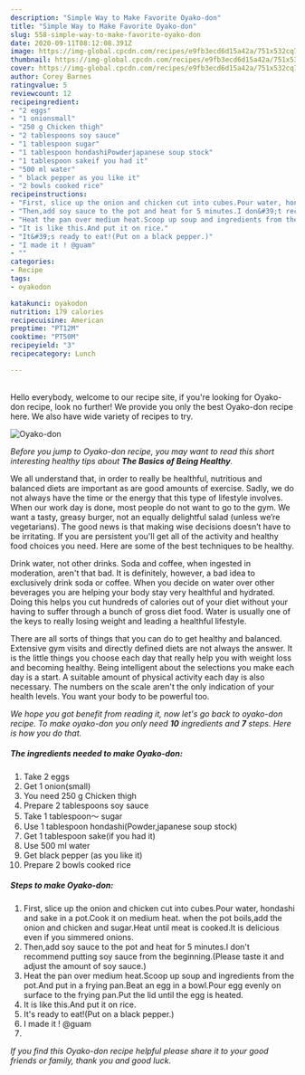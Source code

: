 ```yaml
---
description: "Simple Way to Make Favorite Oyako-don"
title: "Simple Way to Make Favorite Oyako-don"
slug: 558-simple-way-to-make-favorite-oyako-don
date: 2020-09-11T08:12:08.391Z
image: https://img-global.cpcdn.com/recipes/e9fb3ecd6d15a42a/751x532cq70/oyako-don-recipe-main-photo.jpg
thumbnail: https://img-global.cpcdn.com/recipes/e9fb3ecd6d15a42a/751x532cq70/oyako-don-recipe-main-photo.jpg
cover: https://img-global.cpcdn.com/recipes/e9fb3ecd6d15a42a/751x532cq70/oyako-don-recipe-main-photo.jpg
author: Corey Barnes
ratingvalue: 5
reviewcount: 12
recipeingredient:
- "2 eggs"
- "1 onionsmall"
- "250 g Chicken thigh"
- "2 tablespoons soy sauce"
- "1 tablespoon sugar"
- "1 tablespoon hondashiPowderjapanese soup stock"
- "1 tablespoon sakeif you had it"
- "500 ml water"
- " black pepper as you like it"
- "2 bowls cooked rice"
recipeinstructions:
- "First, slice up the onion and chicken cut into cubes.Pour water, hondashi and sake in a pot.Cook it on medium heat. when the pot boils,add the onion and chicken and sugar.Heat until meat is cooked.It is delicious even if you simmered onions."
- "Then,add soy sauce to the pot and heat for 5 minutes.I don&#39;t recommend putting soy sauce from the beginning.(Please taste it and adjust the amount of soy sauce.)"
- "Heat the pan over medium heat.Scoop up soup and ingredients from the pot.And put in a frying pan.Beat an egg in a bowl.Pour egg evenly on surface to the frying pan.Put the lid until the egg is heated."
- "It is like this.And put it on rice."
- "It&#39;s ready to eat!(Put on a black pepper.)"
- "I made it ! @guam"
- ""
categories:
- Recipe
tags:
- oyakodon

katakunci: oyakodon 
nutrition: 179 calories
recipecuisine: American
preptime: "PT12M"
cooktime: "PT50M"
recipeyield: "3"
recipecategory: Lunch

---
```

<br>
Hello everybody, welcome to our recipe site, if you're looking for Oyako-don recipe, look no further! We provide you only the best Oyako-don recipe here. We also have wide variety of recipes to try.
<br>


![Oyako-don](https://img-global.cpcdn.com/recipes/e9fb3ecd6d15a42a/751x532cq70/oyako-don-recipe-main-photo.jpg)

<i>Before you jump to Oyako-don recipe, you may want to read this short interesting healthy tips about <strong>The Basics of Being Healthy</strong>.</i>

We all understand that, in order to really be healthful, nutritious and balanced diets are important as are good amounts of exercise. Sadly, we do not always have the time or the energy that this type of lifestyle involves. When our work day is done, most people do not want to go to the gym. We want a tasty, greasy burger, not an equally delightful salad (unless we’re vegetarians). The good news is that making wise decisions doesn’t have to be irritating. If you are persistent you'll get all of the activity and healthy food choices you need. Here are some of the best techniques to be healthy.

Drink water, not other drinks. Soda and coffee, when ingested in moderation, aren't that bad. It is definitely, however, a bad idea to exclusively drink soda or coffee. When you decide on water over other beverages you are helping your body stay very healthful and hydrated. Doing this helps you cut hundreds of calories out of your diet without your having to suffer through a bunch of gross diet food. Water is usually one of the keys to really losing weight and leading a healthful lifestyle.

There are all sorts of things that you can do to get healthy and balanced. Extensive gym visits and directly defined diets are not always the answer. It is the little things you choose each day that really help you with weight loss and becoming healthy. Being intelligent about the selections you make each day is a start. A suitable amount of physical activity each day is also necessary. The numbers on the scale aren't the only indication of your health levels. You want your body to be powerful too. 


<i>We hope you got benefit from reading it, now let's go back to oyako-don recipe. To make oyako-don you only need <strong>10</strong> ingredients and <strong>7</strong> steps. Here is how you do that.
</i>

##### The ingredients needed to make Oyako-don:

1. Take 2 eggs
1. Get 1 onion(small)
1. You need 250 g Chicken thigh
1. Prepare 2 tablespoons soy sauce
1. Take 1 tablespoon～ sugar
1. Use 1 tablespoon hondashi(Powder,japanese soup stock)
1. Get 1 tablespoon sake(if you had it)
1. Use 500 ml water
1. Get  black pepper (as you like it)
1. Prepare 2 bowls cooked rice


##### Steps to make Oyako-don:

1. First, slice up the onion and chicken cut into cubes.Pour water, hondashi and sake in a pot.Cook it on medium heat. when the pot boils,add the onion and chicken and sugar.Heat until meat is cooked.It is delicious even if you simmered onions.
1. Then,add soy sauce to the pot and heat for 5 minutes.I don&#39;t recommend putting soy sauce from the beginning.(Please taste it and adjust the amount of soy sauce.)
1. Heat the pan over medium heat.Scoop up soup and ingredients from the pot.And put in a frying pan.Beat an egg in a bowl.Pour egg evenly on surface to the frying pan.Put the lid until the egg is heated.
1. It is like this.And put it on rice.
1. It&#39;s ready to eat!(Put on a black pepper.)
1. I made it ! @guam
1. 


<i>If you find this Oyako-don recipe helpful please share it to your good friends or family, thank you and good luck.</i>
